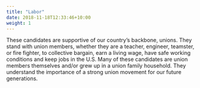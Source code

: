 ```yaml
---
title: "Labor"
date: 2018-11-18T12:33:46+10:00
weight: 1
---
```


These candidates are supportive of our country’s backbone, unions.  They stand with union members, whether they are a teacher, engineer, teamster, or fire fighter, to collective bargain, earn a living wage, have safe working conditions and keep jobs in the U.S.  Many of these candidates are union members themselves and/or grew up in a union family household.   They understand the importance of a strong union movement for our future generations.
